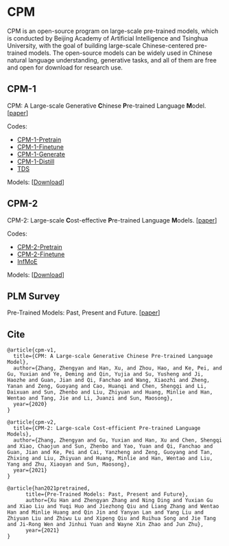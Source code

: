# CPM

CPM is an open-source program on large-scale pre-trained models, which is conducted by Beijing Academy of Artificial Intelligence and Tsinghua University, with the goal of building large-scale Chinese-centered pre-trained models. The open-source models can be widely used in Chinese natural language understanding, generative tasks, and all of them are free and open for download for research use.

## CPM-1

CPM: A Large-scale Generative **C**hinese **P**re-trained Language **M**odel. [[paper](https://arxiv.org/abs/2012.00413)]

Codes:
* [CPM-1-Pretrain](https://github.com/TsinghuaAI/CPM-1-Pretrain)
* [CPM-1-Finetune](https://github.com/TsinghuaAI/CPM-1-Finetune)
* [CPM-1-Generate](https://github.com/TsinghuaAI/CPM-1-Generate)
* [CPM-1-Distill](https://github.com/TsinghuaAI/CPM-1-Distill)
* [TDS](https://github.com/TsinghuaAI/TDS)

Models: [[Download](https://resource.wudaoai.cn/home?ind=2)]

## CPM-2

CPM-2: Large-scale **C**ost-effective **P**re-trained Language **M**odels. [[paper](https://github.com/TsinghuaAI/CPM/blob/main/CPM-2.pdf)]

Codes:
* [CPM-2-Pretrain](https://github.com/TsinghuaAI/CPM-2-Pretrain)
* [CPM-2-Finetune](https://github.com/TsinghuaAI/CPM-2-Finetune)
* [InfMoE](https://github.com/TsinghuaAI/InfMoE)

Models: [[Download](https://cpm.baai.ac.cn/login.html?path=%2Fdownload.html)]

## PLM Survey

Pre-Trained Models: Past, Present and Future. [[paper](https://arxiv.org/abs/2106.07139)]

## Cite

```
@article{cpm-v1,
  title={CPM: A Large-scale Generative Chinese Pre-trained Language Model},
  author={Zhang, Zhengyan and Han, Xu, and Zhou, Hao, and Ke, Pei, and Gu, Yuxian and Ye, Deming and Qin, Yujia and Su, Yusheng and Ji, Haozhe and Guan, Jian and Qi, Fanchao and Wang, Xiaozhi and Zheng, Yanan and Zeng, Guoyang and Cao, Huanqi and Chen, Shengqi and Li, Daixuan and Sun, Zhenbo and Liu, Zhiyuan and Huang, Minlie and Han, Wentao and Tang, Jie and Li, Juanzi and Sun, Maosong},
  year={2020}
}

@article{cpm-v2,
  title={CPM-2: Large-scale Cost-efficient Pre-trained Language Models},
  author={Zhang, Zhengyan and Gu, Yuxian and Han, Xu and Chen, Shengqi and Xiao, Chaojun and Sun, Zhenbo and Yao, Yuan and Qi, Fanchao and Guan, Jian and Ke, Pei and Cai, Yanzheng and Zeng, Guoyang and Tan, Zhixing and Liu, Zhiyuan and Huang, Minlie and Han, Wentao and Liu, Yang and Zhu, Xiaoyan and Sun, Maosong},
  year={2021}
}

@article{han2021pretrained,
      title={Pre-Trained Models: Past, Present and Future}, 
      author={Xu Han and Zhengyan Zhang and Ning Ding and Yuxian Gu and Xiao Liu and Yuqi Huo and Jiezhong Qiu and Liang Zhang and Wentao Han and Minlie Huang and Qin Jin and Yanyan Lan and Yang Liu and Zhiyuan Liu and Zhiwu Lu and Xipeng Qiu and Ruihua Song and Jie Tang and Ji-Rong Wen and Jinhui Yuan and Wayne Xin Zhao and Jun Zhu},
      year={2021}
}

```
